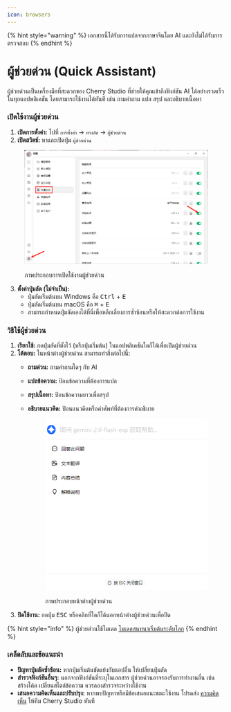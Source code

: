 ```yaml
---
icon: browsers
---
```


{% hint style="warning" %}
เอกสารนี้ได้รับการแปลจากภาษาจีนโดย AI และยังไม่ได้รับการตรวจสอบ
{% endhint %}

# ผู้ช่วยด่วน (Quick Assistant)

ผู้ช่วยด่วนเป็นเครื่องมือที่สะดวกของ Cherry Studio ที่ช่วยให้คุณเข้าถึงฟังก์ชัน AI ได้อย่างรวดเร็วในทุกแอปพลิเคชัน โดยสามารถใช้งานได้ทันที เช่น ถามคำถาม แปล สรุป และอธิบายเนื้อหา

### เปิดใช้งานผู้ช่วยด่วน

1. **เปิดการตั้งค่า:** ไปที่ `การตั้งค่า` -> `ทางลัด` -> `ผู้ช่วยด่วน`
2. **เปิดสวิตช์:** หาและเปิดปุ่ม `ผู้ช่วยด่วน`

<figure><img src="../../.gitbook/assets/快捷助手-0.png" alt=""><figcaption><p>ภาพประกอบการเปิดใช้งานผู้ช่วยด่วน</p></figcaption></figure>

3. **ตั้งค่าปุ่มลัด (ไม่จำเป็น):**
   * ปุ่มลัดเริ่มต้นบน Windows คือ <kbd>Ctrl</kbd> + <kbd>E</kbd>
   * ปุ่มลัดเริ่มต้นบน macOS คือ <kbd>⌘</kbd> + <kbd>E</kbd>
   * สามารถกำหนดปุ่มลัดเองได้ที่นี่เพื่อหลีกเลี่ยงการซ้ำซ้อนหรือให้สะดวกต่อการใช้งาน

### วิธีใช้ผู้ช่วยด่วน

1. **เรียกใช้:** กดปุ่มลัดที่ตั้งไว้ (หรือปุ่มเริ่มต้น) ในแอปพลิเคชันใดก็ได้เพื่อเปิดผู้ช่วยด่วน
2. **โต้ตอบ:** ในหน้าต่างผู้ช่วยด่วน สามารถทำสิ่งต่อไปนี้:
   * **ถามด่วน:** ถามคำถามใดๆ กับ AI
   * **แปลข้อความ:** ป้อนข้อความที่ต้องการแปล
   * **สรุปเนื้อหา:** ป้อนข้อความยาวเพื่อสรุป
   * **อธิบายแนวคิด:** ป้อนแนวคิดหรือคำศัพท์ที่ต้องการคำอธิบาย

       <figure><img src="../../.gitbook/assets/快捷助手-1.png" alt=""><figcaption><p>ภาพประกอบหน้าต่างผู้ช่วยด่วน</p></figcaption></figure>
3. **ปิดใช้งาน:** กดปุ่ม <kbd>ESC</kbd> หรือคลิกที่ใดก็ได้นอกหน้าต่างผู้ช่วยด่วนเพื่อปิด

{% hint style="info" %}
ผู้ช่วยด่วนใช้โมเดล [โมเดลสนทนาเริ่มต้นระดับโลก](settings/default-models.md#mo-ren-zhu-shou-mo-xing)
{% endhint %}

### เคล็ดลับและข้อแนะนำ

* **ปัญหาปุ่มลัดซ้ำซ้อน:** หากปุ่มเริ่มต้นขัดแย้งกับแอปอื่น ให้เปลี่ยนปุ่มลัด
* **สำรวจฟังก์ชันอื่นๆ:** นอกจากฟังก์ชันที่ระบุในเอกสาร ผู้ช่วยด่วนอาจรองรับการทำงานอื่น เช่น สร้างโค้ด เปลี่ยนสไตล์ข้อความ ควรลองสำรวจระหว่างใช้งาน
* **เสนอความคิดเห็นและปรับปรุง:** หากพบปัญหาหรือมีข้อเสนอแนะขณะใช้งาน โปรดส่ง [ความคิดเห็น](../../../question-contact/suggestions.md) ให้ทีม Cherry Studio ทันที
